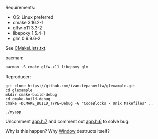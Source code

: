 Requirements:
- OS: Linux preferred
- cmake 3.16.2-1
- glfw-x11 3.3-2
- libepoxy 1.5.4-1
- glm 0.9.9.6-2

See [CMakeLists.txt](https://github.com/ivanstepanovftw/glexample/blob/master/CMakeLists.txt#L45-L52).

pacman:
```
pacman -S cmake glfw-x11 libepoxy glm
```

Reproducer:
```
git clone https://github.com/ivanstepanovftw/glexample.git
cd glexample
mkdir cmake-build-debug
cd cmake-build-debug
cmake -DCMAKE_BUILD_TYPE=Debug -G "CodeBlocks - Unix Makefiles" ..

./myapp
```

Uncomment [app.h:7](https://github.com/ivanstepanovftw/glexample/blob/master/app.h#L7) and comment out [app.h:6](https://github.com/ivanstepanovftw/glexample/blob/master/app.h#L6) to solve bug.

Why is this happen? Why [Window](https://github.com/ivanstepanovftw/glexample/blob/master/window.h#L75) destructs itself?
